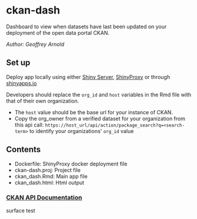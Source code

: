 # ckan-dash
Dashboard to view when datasets have last been updated on your deployment of the open data portal CKAN.

_Author: Geoffrey Arnold_

## Set up

Deploy app locally using either [Shiny Server](https://www.rstudio.com/products/shiny/shiny-server/), [ShinyProxy](https://www.shinyproxy.io/deploying-apps/) or through [shinyapps.io](http://www.shinyapps.io/)

Developers should replace the `org_id` and `host` variables in the Rmd file with that of their own organization. 

* The `host` value should be the base url for your instance of CKAN.
* Copy the org_owner from a verified dataset for your organization from this api call: `https://host_url/api/action/package_search?q=<search-term>` to identify your organizations' `org_id` value

## Contents

* Dockerfile: ShinyProxy docker deployment file
* ckan-dash.proj: Project file
* ckan_dash.Rmd: Main app file
* ckan_dash.html: Html output

### [CKAN API Documentation](https://docs.ckan.org/en/2.8/api/index.html?highlight=api)
surface test
